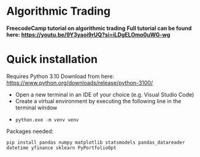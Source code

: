 # Algorithmic Trading
**FreecodeCamp tutorial on algorithmic trading**
**Full tutorial can be found here: https://youtu.be/9Y3yaoi9rUQ?si=iLDgELOmo0uWG-wg**

# Quick installation

Requires Python 3.10
Download from here: https://www.python.org/downloads/release/python-3100/

* Open a new terminal in an IDE of your choice (e.g. Visual Studio Code)
* Create a virtual environment by executing the following line in the terminal window
* ```
  python.exe -m venv venv
  ```

Packages needed:
```
pip install pandas numpy matplotlib statsmodels pandas_datareader datetime yfinance sklearn PyPortfolioOpt
```
